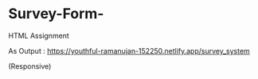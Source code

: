 # Survey-Form-
HTML Assignment

As Output :
https://youthful-ramanujan-152250.netlify.app/survey_system

(Responsive)
